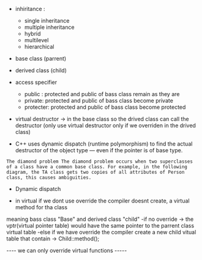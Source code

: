 - inhiritance :
    - single inheritance
    - multiple inheritance 
    - hybrid
    - multilevel 
    - hierarchical

- base class (parrent)
- derived class (child)

- access specifier
    - public : protected and public of bass class remain as they are
    - private: protected and public of bass class become private
    - protecter: protected and public of bass class become protected


- virtual destructor -> in the base class so the drived class can call the destructor (only use virtual destructor only if we overriden  in the drived class)

- C++ uses dynamic dispatch (runtime polymorphism) to find the actual destructor of the object type — even if the pointer is of base type.


```
The diamond problem The diamond problem occurs when two superclasses of a class have a common base class. For example, in the following diagram, the TA class gets two copies of all attributes of Person class, this causes ambiguities.
``` 


- Dynamic dispatch

- in virtual if we dont use override the compiler doesnt create, a virtual method for tha class 

meaning bass class "Base" and derived class "child" 
    -if no override -> the vptr(virtual pointer table) would have the same pointer to the parrent class virtual table
    -else if we have override the compiler create a new child vitual table that contain -> Child::method();
    
---- we can only override virtual functions -----


